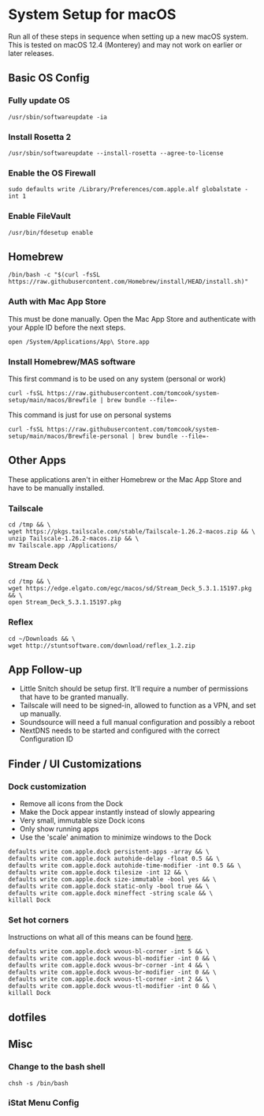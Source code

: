 # System Setup for macOS

Run all of these steps in sequence when setting up a new macOS system. This is tested on macOS 12.4 (Monterey) and may not work on earlier or later releases.

## Basic OS Config

### Fully update OS

```
/usr/sbin/softwareupdate -ia
```

### Install Rosetta 2

```
/usr/sbin/softwareupdate --install-rosetta --agree-to-license
```

### Enable the OS Firewall

```
sudo defaults write /Library/Preferences/com.apple.alf globalstate -int 1
```

### Enable FileVault

```
/usr/bin/fdesetup enable
```

## Homebrew

```
/bin/bash -c "$(curl -fsSL https://raw.githubusercontent.com/Homebrew/install/HEAD/install.sh)"
```

### Auth with Mac App Store

This must be done manually. Open the Mac App Store and authenticate with your Apple ID before the next steps.

```
open /System/Applications/App\ Store.app
```

### Install Homebrew/MAS software

This first command is to be used on any system (personal or work)

```
curl -fsSL https://raw.githubusercontent.com/tomcook/system-setup/main/macos/Brewfile | brew bundle --file=-
```

This command is just for use on personal systems

```
curl -fsSL https://raw.githubusercontent.com/tomcook/system-setup/main/macos/Brewfile-personal | brew bundle --file=-
```

## Other Apps

These applications aren't in either Homebrew or the Mac App Store and have to be manually installed.

### Tailscale

```
cd /tmp && \
wget https://pkgs.tailscale.com/stable/Tailscale-1.26.2-macos.zip && \
unzip Tailscale-1.26.2-macos.zip && \
mv Tailscale.app /Applications/
```

### Stream Deck

```
cd /tmp && \
wget https://edge.elgato.com/egc/macos/sd/Stream_Deck_5.3.1.15197.pkg && \
open Stream_Deck_5.3.1.15197.pkg
```

### Reflex

```
cd ~/Downloads && \
wget http://stuntsoftware.com/download/reflex_1.2.zip
```

## App Follow-up

- Little Snitch should be setup first. It'll require a number of permissions that have to be granted manually.
- Tailscale will need to be signed-in, allowed to function as a VPN, and set up manually.
- Soundsource will need a full manual configuration and possibly a reboot
- NextDNS needs to be started and configured with the correct Configuration ID

## Finder / UI Customizations

### Dock customization

- Remove all icons from the Dock
- Make the Dock appear instantly instead of slowly appearing
- Very small, immutable size Dock icons
- Only show running apps
- Use the 'scale' animation to minimize windows to the Dock

```
defaults write com.apple.dock persistent-apps -array && \
defaults write com.apple.dock autohide-delay -float 0.5 && \
defaults write com.apple.dock autohide-time-modifier -int 0.5 && \
defaults write com.apple.dock tilesize -int 12 && \
defaults write com.apple.dock size-immutable -bool yes && \
defaults write com.apple.dock static-only -bool true && \
defaults write com.apple.dock mineffect -string scale && \
killall Dock
```

### Set hot corners

Instructions on what all of this means can be found [here](https://blog.jiayu.co/2018/12/quickly-configuring-hot-corners-on-macos/).

```
defaults write com.apple.dock wvous-bl-corner -int 5 && \
defaults write com.apple.dock wvous-bl-modifier -int 0 && \
defaults write com.apple.dock wvous-br-corner -int 4 && \
defaults write com.apple.dock wvous-br-modifier -int 0 && \
defaults write com.apple.dock wvous-tl-corner -int 2 && \
defaults write com.apple.dock wvous-tl-modifier -int 0 && \
killall Dock
```

## dotfiles

## Misc

### Change to the bash shell

```
chsh -s /bin/bash
```

### iStat Menu Config